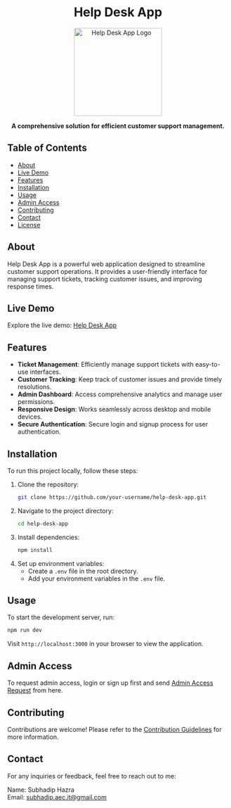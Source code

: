 <h1 align="center">Help Desk App</h1>

<p align="center">
  <img src="https://i.postimg.cc/MKqM0pVF/logo.png" alt="Help Desk App Logo" width="200">
</p>

<p align="center">
  <strong>A comprehensive solution for efficient customer support management.</strong>
</p>

## Table of Contents
- [About](#about)
- [Live Demo](#live-demo)
- [Features](#features)
- [Installation](#installation)
- [Usage](#usage)
- [Admin Access](#admin-access)
- [Contributing](#contributing)
- [Contact](#contact)
- [License](#license)

## About
Help Desk App is a powerful web application designed to streamline customer support operations. It provides a user-friendly interface for managing support tickets, tracking customer issues, and improving response times.

## Live Demo
Explore the live demo: [Help Desk App](https://help-desk-app-i.netlify.app/)

## Features
- **Ticket Management**: Efficiently manage support tickets with easy-to-use interfaces.
- **Customer Tracking**: Keep track of customer issues and provide timely resolutions.
- **Admin Dashboard**: Access comprehensive analytics and manage user permissions.
- **Responsive Design**: Works seamlessly across desktop and mobile devices.
- **Secure Authentication**: Secure login and signup process for user authentication.

## Installation
To run this project locally, follow these steps:

1. Clone the repository:
   ```bash
   git clone https://github.com/your-username/help-desk-app.git
   ```
2. Navigate to the project directory:
   ```bash
   cd help-desk-app
   ```
3. Install dependencies:
   ```bash
   npm install
   ```
4. Set up environment variables:
   - Create a `.env` file in the root directory.
   - Add your environment variables in the `.env` file.

## Usage
To start the development server, run:
```bash
npm run dev
```
Visit `http://localhost:3000` in your browser to view the application.

## Admin Access
To request admin access, login or sign up first and send [Admin Access Request](https://help-desk-app-i.netlify.app/admin) from here.

## Contributing
Contributions are welcome! Please refer to the [Contribution Guidelines](CONTRIBUTING.md) for more information.

## Contact
For any inquiries or feedback, feel free to reach out to me:

Name: Subhadip Hazra  
Email: subhadip.aec.it@gmail.com  

